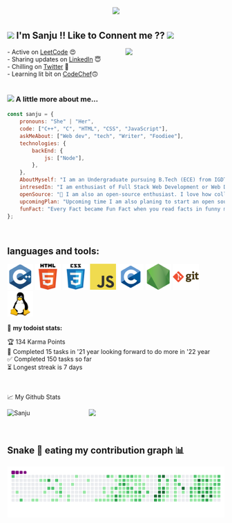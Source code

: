 <h1 align="center">
  <a href="https://git.io/typing-svg">
    <img src="https://readme-typing-svg.herokuapp.com/?lines=Hello,+There!+👋;This+is+Sanju+😊;Nice+to+meet+you!+🚀;Have+a+great+day✨&center=true&size=30">
  </a>
</h1>

<h2><img src="https://pic.funnygifsbox.com/uploads/2020/06/funnygifsbox.com-2020-06-30-09-10-22-10.gif" width="30"/> I'm Sanju !! Like to Connent me ?? <img src="https://media.giphy.com/media/26ufplp8yheSKUE00/giphy.gif" width="35"></h2>
<img align='right' src="https://media.giphy.com/media/RbDKaczqWovIugyJmW/giphy.gif" width="230">
- Active on <a href="https://leetcode.com/Sanju_12/">LeetCode</a> 😍
<br />
- Sharing updates on <a href="https://www.linkedin.com/in/sanju001/">LinkedIn</a> 😇
<br />
- Chilling on <a href="https://twitter.com/Sanju_120"> Twitter</a> 💝
<br />
- Learning lit bit on <a href="https://www.codechef.com/users/sanju_1203"> CodeChef</a>🙃
<br />
<br />

### <img src="https://media.giphy.com/media/VgCDAzcKvsR6OM0uWg/giphy.gif" width="50"> A little more about me...  

```javascript
const sanju = {
    pronouns: "She" | "Her",
    code: ["C++", "C", "HTML", "CSS", "JavaScript"],
    askMeAbout: ["Web dev", "tech", "Writer", "Foodiee"],
    technologies: {
        backEnd: {
            js: ["Node"],
        },
    },
    AboutMyself: "I am an Undergraduate pursuing B.Tech (ECE) from IGDTUW. I am a coding enthusiast.",
    intresedIn: "I am enthusiast of Full Stack Web Development or Web Designing and also, have interest in Cyber Security.",
    openSource: "🚀 I am also an open-source enthusiast. I love how collaboration and knowledge sharing happened through open-source communities.",
    upcomingPlan: "Upcoming time I am also planing to start an open source community ⭐.",
    funFact: "Every Fact became Fun Fact when you read facts in funny mood 😄.",
};
```  
<br />

## languages and tools:

<code><img height="60" src="https://raw.githubusercontent.com/github/explore/80688e429a7d4ef2fca1e82350fe8e3517d3494d/topics/cpp/cpp.png"></code>
<code><img height="60" src="https://raw.githubusercontent.com/github/explore/80688e429a7d4ef2fca1e82350fe8e3517d3494d/topics/html/html.png"></code>
<code><img height="60" src="https://raw.githubusercontent.com/github/explore/80688e429a7d4ef2fca1e82350fe8e3517d3494d/topics/css/css.png"></code>
<code><img height="60" src="https://raw.githubusercontent.com/github/explore/80688e429a7d4ef2fca1e82350fe8e3517d3494d/topics/javascript/javascript.png"></code>
<code><img height="60" src="https://raw.githubusercontent.com/github/explore/80688e429a7d4ef2fca1e82350fe8e3517d3494d/topics/c/c.png"></code>
<code><img height="60" src="https://raw.githubusercontent.com/github/explore/80688e429a7d4ef2fca1e82350fe8e3517d3494d/topics/nodejs/nodejs.png"></code>
<code><img height="60" src="https://raw.githubusercontent.com/github/explore/80688e429a7d4ef2fca1e82350fe8e3517d3494d/topics/git/git.png"></code>
<code><img height="60" src="https://raw.githubusercontent.com/github/explore/80688e429a7d4ef2fca1e82350fe8e3517d3494d/topics/linux/linux.png"></code>


🚧 **my todoist stats:**
<!-- TODO-IST:START -->
🏆  134 Karma Points           
🌸  Completed 15 tasks in '21 year looking forward to do more in '22 year           
✅  Completed 150 tasks so far           
⏳  Longest streak is 7 days
<!-- TODO-IST:END -->

<br  />

📈 My Github Stats
<p align="left"> <img src="https://github-readme-stats.vercel.app/api?username=Sanju-github002&show_icons=true&theme=gotham" alt="Sanju" />
<img width=315 align="right" src="https://github-readme-stats.vercel.app/api/top-langs/?username=sanju-github002&hide=c%23,powershell,Mathematica,Ruby,Objective-C,Objective-C%2b%2b,Cuda&title_color=61dafb&text_color=ffffff&icon_color=61dafb&bg_color=20232a&langs_count=8&layout=compact&border_color=61dafb&hide_border=true" />
<br  />
<br />
<br />
  
 ## Snake 🐍 eating my contribution graph 📊
  
 ![snake gif](https://github.com/sanju-github002/sanju-github002/blob/output/github-contribution-grid-snake.gif)
